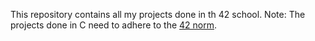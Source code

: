 This repository contains all my projects done in th 42 school.
Note: The projects done in C need to adhere to the [42 norm](norm.pdf).
